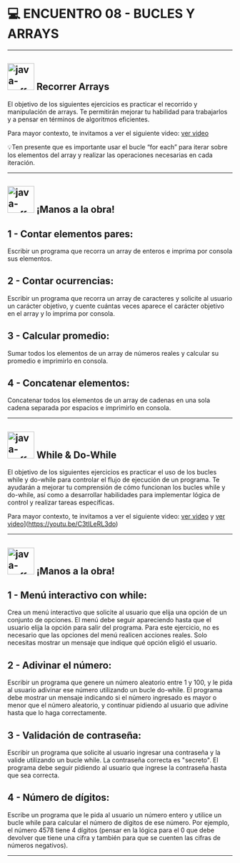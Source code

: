 # :computer: ENCUENTRO 08 - BUCLES Y ARRAYS

---

## <img width="60" height="60" src="https://img.icons8.com/plasticine/60/java-coffee-cup-logo.png" alt="java-coffee-cup-logo"/> Recorrer Arrays

El objetivo de los siguientes ejercicios es practicar el recorrido y manipulación de arrays. Te permitirán mejorar tu habilidad para trabajarlos y a pensar en términos de algoritmos eficientes.

Para mayor contexto, te invitamos a ver el siguiente video: [ver video](https://youtu.be/sAk3PpXqpUA)

💡Ten presente que es importante usar el bucle “for each” para iterar sobre los elementos del array y realizar las operaciones necesarias en cada iteración.

---

## <img width="60" height="60" src="https://img.icons8.com/plasticine/60/java-coffee-cup-logo.png" alt="java-coffee-cup-logo"/> ¡Manos a la obra!

## 1 - Contar elementos pares: 

Escribir un programa que recorra un array de enteros e imprima por consola sus elementos.

## 2 - Contar ocurrencias: 

Escribir un programa que recorra un array de caracteres y solicite al usuario un carácter objetivo, y cuente cuántas veces aparece el carácter objetivo en el array y lo imprima por consola.

## 3 - Calcular promedio: 

Sumar todos los elementos de un array de números reales y calcular su promedio e imprimirlo en consola.

## 4 - Concatenar elementos: 

Concatenar todos los elementos de un array de cadenas en una sola cadena separada por espacios e imprimirlo en consola.


---

## <img width="60" height="60" src="https://img.icons8.com/plasticine/60/java-coffee-cup-logo.png" alt="java-coffee-cup-logo"/> While & Do-While

El objetivo de los siguientes ejercicios es practicar el uso de los bucles while y do-while para controlar el flujo de ejecución de un programa. Te ayudarán a mejorar tu comprensión de cómo funcionan los bucles while y do-while, así como a desarrollar habilidades para implementar lógica de control y realizar tareas específicas.

Para mayor contexto, te invitamos a ver el siguiente video: [ver video](https://youtu.be/_MmWgBGi4Ao) y [ver video]([)](https://youtu.be/C3tILeRL3do)

---

## <img width="60" height="60" src="https://img.icons8.com/plasticine/60/java-coffee-cup-logo.png" alt="java-coffee-cup-logo"/> ¡Manos a la obra!

## 1 - Menú interactivo con while: 

Crea un menú interactivo que solicite al usuario que elija una opción de un conjunto de opciones. El menú debe seguir apareciendo hasta que el usuario elija la opción para salir del programa. Para este ejercicio, no es necesario que las opciones del menú realicen acciones reales. Solo necesitas mostrar un mensaje que indique qué opción eligió el usuario.

## 2 - Adivinar el número: 

Escribir un programa que genere un número aleatorio entre 1 y 100, y le pida al usuario adivinar ese número utilizando un bucle do-while. El programa debe mostrar un mensaje indicando si el número ingresado es mayor o menor que el número aleatorio, y continuar pidiendo al usuario que adivine hasta que lo haga correctamente.

## 3 - Validación de contraseña: 

Escribir un programa que solicite al usuario ingresar una contraseña y la valide utilizando un bucle while. La contraseña correcta es "secreto". El programa debe seguir pidiendo al usuario que ingrese la contraseña hasta que sea correcta.

## 4 - Número de dígitos: 

Escribe un programa que le pida al usuario un número entero y utilice un bucle while para calcular el número de dígitos de ese número. Por ejemplo, el número 4578 tiene 4 dígitos (pensar en la lógica para el 0 que debe devolver que tiene una cifra y también para que se cuenten las cifras de números negativos).

---
